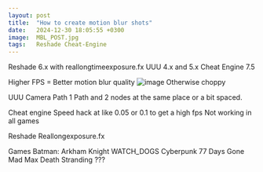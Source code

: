 ```yaml
---
layout: post
title:  "How to create motion blur shots"
date:   2024-12-30 18:05:55 +0300
image:  MBL_POST.jpg
tags:   Reshade Cheat-Engine
---
```



Reshade 6.x with reallongtimeexposure.fx
UUU 4.x and 5.x
Cheat Engine 7.5

Higher FPS = Better motion blur quality
![image](https://github.com/user-attachments/assets/b5dc41bf-458a-4b98-b598-5cd8a31f32ef)
Otherwise choppy 

UUU Camera Path
1 Path and 2 nodes at the same place or a bit spaced.

Cheat engine
Speed hack at like 0.05 or 0.1 to get a high fps
Not working in all games

Reshade 
Reallongexposure.fx 

Games
Batman: Arkham Knight
WATCH_DOGS
Cyberpunk 77
Days Gone
Mad Max
Death Stranding ???
